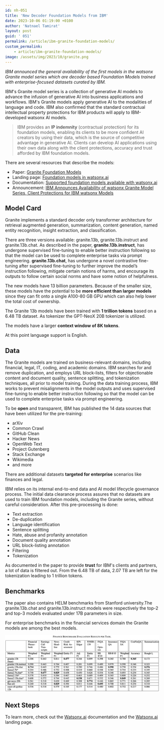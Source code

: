 ```yaml
---
id: nh-051
title: 'New Decoder Foundation Models from IBM'
date: 2023-10-06 01:19:00 +0100
author: 'Natnael Tamirat'
layout: post
guid: ' 051'
permalink: /article/ibm-granite-foundation-models/
custom_permalink:
    - article/ibm-granite-foundation-models/
image: /assets/img/2023/10/granite.png
---
```


*IBM announced the general availability of the first models in the watsonx Granite model series which are decoder based Foundation Models trained with enterprise-focused datasets curated by IBM.*

IBM's Granite model series is a collection of generative AI models to advance the infusion of generative AI into business applications and workflows. IBM's Granite models apply generative AI to the modalities of language and code. IBM also confirmed that the standard contractual intellectual property protections for IBM products will apply to IBM-developed watsonx AI models.

> IBM provides an **IP indemnity** (contractual protection) for its foundation models, enabling its clients to be more confident AI creators by using their data, which is the source of competitive advantage in generative AI. Clients can develop AI applications using their own data along with the client protections, accuracy and trust afforded by IBM foundation models.

There are several resources that describe the models:

* Paper: [Granite Foundation Models](https://www.ibm.com/downloads/cas/X9W4O6BM)
* Landing page: [Foundation models in watsonx.ai](https://www.ibm.com/products/watsonx-ai/foundation-models)
* Documentation: [Supported foundation models available with watsonx.ai](https://dataplatform.cloud.ibm.com/docs/content/wsj/analyze-data/fm-models.html?context=wx)
* Announcement: [IBM Announces Availability of watsonx Granite Model Series, Client Protections for IBM watsonx Models](https://newsroom.ibm.com/2023-09-28-IBM-Announces-Availability-of-watsonx-Granite-Model-Series,-Client-Protections-for-IBM-watsonx-Models)

## Model Card

Granite implements a standard decoder only transformer architecture for retrieval augmented generation, summarization, content generation, named entity recognition, insight extraction, and classification.

There are three versions available: granite.13b, granite.13b.instruct and granite.13b.chat. As described in the paper, **granite.13b.instruct**, has undergone supervised fine-tuning to enable better instruction following so that the model can be used to complete enterprise tasks via prompt engineering. **granite.13b.chat**, has undergone a novel contrastive fine-tuning after supervised fine-tuning to further improve the model’s instruction following, mitigate certain notions of harms, and encourage its outputs to follow certain social norms and have some notion of helpfulness.

The new models have 13 billion parameters. Because of the smaller size, these models have the potential to be **more efficient than larger models** since they can fit onto a single A100-80 GB GPU which can also help lower the total cost of ownership.

The Granite 13b models have been trained with **1 trillion tokens** based on a 6.48 TB dataset. As tokenizer the GPT-NeoX 20B tokenizer is utilized.

The models have a larger **context window of 8K tokens**.

At this point language support is English.

## Data

The Granite models are trained on business-relevant domains, including financial, legal, IT, coding, and academic domains. IBM searches for and remove duplication, and employs URL block-lists, filters for objectionable content and document quality, sentence splitting, and tokenization techniques, all prior to model training. During the data training process, IBM works to prevent misalignments in the model outputs and uses supervised fine-tuning to enable better instruction following so that the model can be used to complete enterprise tasks via prompt engineering.

To be **open** and transparent, IBM has published the 14 data sources that have been utilized for the pre-training:

* arXiv
* Common Crawl
* GitHub Clean
* Hacker News
* OpenWeb Text
* Project Gutenberg
* Stack Exchange
* Wikimedia
* and more

There are additional datasets **targeted for enterprise** scenarios like finances and legal.

IBM relies on its internal end-to-end data and AI model lifecycle governance process. The initial data clearance process assures that no datasets are used to train IBM foundation models, including the Granite series, without careful consideration. After this pre-processing is done:

* Text extraction
* De-duplication
* Language identification
* Sentence splitting
* Hate, abuse and profanity annotation
* Document quality annotation
* URL block-listing annotation
* Filtering
* Tokenization

As documented in the paper to provide **trust** for IBM's clients and partners, a lot of data is filtered out. From the 6.48 TB of data, 2.07 TB are left for the tokenization leading to 1 trillion tokens.

## Benchmarks

The paper also contains HELM benchmarks from Stanford university.The granite.13b.chat and granite.13b.instruct models were respectively the top-2 and top-3 models evaluated under 17B parameters in size.

For enterprise benchmarks in the financial services domain the Granite models are among the best models.

![image](/assets/img/2023/10/finance-benchmark.png)

## Next Steps

To learn more, check out the [Watsonx.ai](https://eu-de.dataplatform.cloud.ibm.com/docs/content/wsj/analyze-data/fm-overview.html?context=wx&audience=wdp) documentation and the [Watsonx.ai](https://www.ibm.com/products/watsonx-ai) landing page.